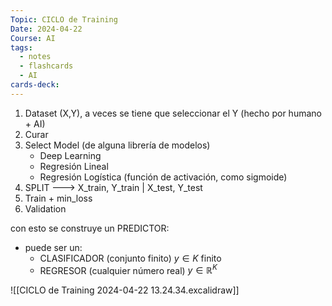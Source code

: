 ```yaml
---
Topic: CICLO de Training
Date: 2024-04-22
Course: AI
tags:
  - notes
  - flashcards
  - AI
cards-deck:
---
```

1. Dataset (X,Y), a veces se tiene que seleccionar el Y (hecho por humano + AI)
2. Curar
3. Select Model (de alguna librería de modelos)
	- Deep Learning
	- Regresión Lineal 
	- Regresión Logística (función de activación, como sigmoide)
4. SPLIT ---> X_train, Y_train | X_test, Y_test
5. Train + min_loss
6. Validation

con esto se construye un PREDICTOR:
- puede ser un:
	- CLASIFICADOR (conjunto finito)
	 $y \in K \text{ finito}$
	- REGRESOR (cualquier número real)
	 $y \in \mathbb{R}^{K}$
	 
![[CICLO de Training 2024-04-22 13.24.34.excalidraw]]